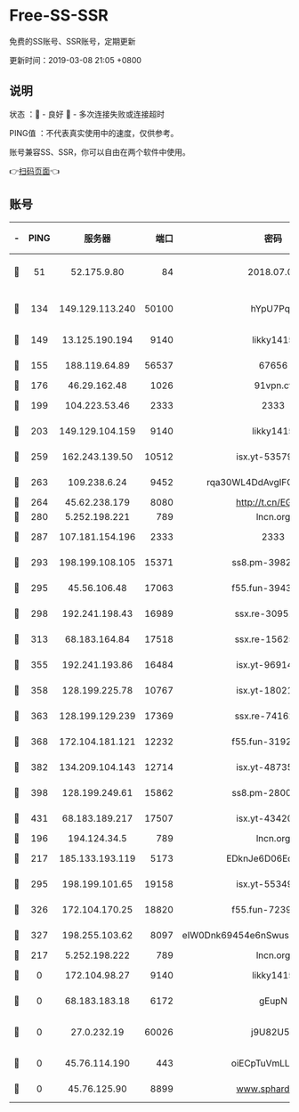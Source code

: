 # Free-SS-SSR

免费的SS账号、SSR账号，定期更新

更新时间：2019-03-08 21:05 +0800

## 说明

状态     ：🙂 - 良好 🙁 - 多次连接失败或连接超时

PING值   ：不代表真实使用中的速度，仅供参考。

账号兼容SS、SSR，你可以自由在两个软件中使用。

👉[扫码页面](https://liesauer.github.io/Free-SS-SSR/)👈

## 账号

|-|PING|服务器|端口|密码|加密方式|区域|
|:----:|:----:|:-----:|-----:|:----:|:----:|:----:|
|🙂|51|52.175.9.80|84|2018.07.07|chacha20-ietf-poly1305|HK|
|🙂|134|149.129.113.240|50100|hYpU7PqP|chacha20-ietf-poly1305|CN|
|🙂|149|13.125.190.194|9140|likky1415|aes-256-cfb|KR|
|🙂|155|188.119.64.89|56537|67656|aes-256-cfb|RU|
|🙂|176|46.29.162.48|1026|91vpn.cf|rc4-md5|RU|
|🙂|199|104.223.53.46|2333|2333|aes-256-cfb|US|
|🙂|203|149.129.104.159|9140|likky1415|aes-256-cfb|CN|
|🙂|259|162.243.139.50|10512|isx.yt-53579269|aes-256-cfb|US|
|🙂|263|109.238.6.24|9452|rqa30WL4DdAvgIFG6Fs3znzTa|aes-256-cfb|FR|
|🙂|264|45.62.238.179|8080|http://t.cn/EGJIyrl|rc4-md5|CA|
|🙂|280|5.252.198.221|789|lncn.org|rc4|JP|
|🙂|287|107.181.154.196|2333|2333|aes-256-cfb|US|
|🙂|293|198.199.108.105|15371|ss8.pm-39823085|aes-256-cfb|US|
|🙂|295|45.56.106.48|17063|f55.fun-39436500|aes-256-cfb|US|
|🙂|298|192.241.198.43|16989|ssx.re-30951670|aes-256-cfb|US|
|🙂|313|68.183.164.84|17518|ssx.re-15625176|aes-256-cfb|US|
|🙂|355|192.241.193.86|16484|isx.yt-96914797|aes-256-cfb|US|
|🙂|358|128.199.225.78|10767|isx.yt-18021882|aes-256-cfb|SG|
|🙂|363|128.199.129.239|17369|ssx.re-74162614|aes-256-cfb|SG|
|🙂|368|172.104.181.121|12232|f55.fun-31925719|aes-256-cfb|SG|
|🙂|382|134.209.104.143|12714|isx.yt-48735563|aes-256-cfb|SG|
|🙂|398|128.199.249.61|15862|ss8.pm-28005888|aes-256-cfb|SG|
|🙂|431|68.183.189.217|17507|isx.yt-43420762|aes-256-cfb|SG|
|🙂|196|194.124.34.5|789|lncn.org|rc4|JP|
|🙂|217|185.133.193.119|5173|EDknJe6D06EoWDaw|aes-256-cfb|US|
|🙂|295|198.199.101.65|19158|isx.yt-55349354|aes-256-cfb|US|
|🙂|326|172.104.170.25|18820|f55.fun-72397693|aes-256-cfb|SG|
|🙂|327|198.255.103.62|8097|eIW0Dnk69454e6nSwuspv9DmS201tQ0D|aes-256-cfb|US|
|🙁|217|5.252.198.222|789|lncn.org|rc4|JP|
|🙁|0|172.104.98.27|9140|likky1415|aes-256-cfb|JP|
|🙁|0|68.183.183.18|6172|gEupN|aes-256-cfb|SG|
|🙁|0|27.0.232.19|60026|j9U82U53|xchacha20-ietf-poly1305|HK|
|🙁|0|45.76.114.190|443|oiECpTuVmLLxk4Ts|aes-256-cfb|AU|
|🙁|0|45.76.125.90|8899|www.sphard.com|aes-256-cfb|AU|
